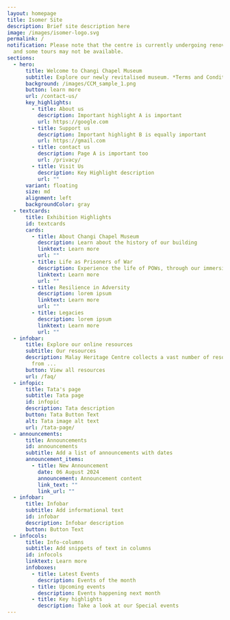 ```yaml
---
layout: homepage
title: Isomer Site
description: Brief site description here
image: /images/isomer-logo.svg
permalink: /
notification: Please note that the centre is currently undergoing renovations
  and some tours may not be available.
sections:
  - hero:
      title: Welcome to Changi Chapel Museum
      subtitle: Explore our newly revitalised museum. *Terms and Conditions apply.
      background: /images/CCM_sample_1.png
      button: learn more
      url: /contact-us/
      key_highlights:
        - title: About us
          description: Important highlight A is important
          url: https://google.com
        - title: Support us
          description: Important highlight B is equally important
          url: https://gmail.com
        - title: contact us
          description: Page A is important too
          url: /privacy/
        - title: Visit Us
          description: Key Highlight description
          url: ""
      variant: floating
      size: md
      alignment: left
      backgroundColor: gray
  - textcards:
      title: Exhibition Highlights
      id: textcards
      cards:
        - title: About Changi Chapel Museum
          description: Learn about the history of our building
          linktext: Learn more
          url: ""
        - title: Life as Prisoners of War
          description: Experience the life of POWs, through our immersive exhibitions
          linktext: Learn more
          url: ""
        - title: Resilience in Adversity
          description: lorem ipsum
          linktext: Learn more
          url: ""
        - title: Legacies
          description: lorem ipsum
          linktext: Learn more
          url: ""
  - infobar:
      title: Explore our online resources
      subtitle: Our resources
      description: Malay Heritage Centre collects a vast number of resources, spanning
        from ...
      button: View all resources
      url: /faq/
  - infopic:
      title: Tata's page
      subtitle: Tata page
      id: infopic
      description: Tata description
      button: Tata Button Text
      alt: Tata image alt text
      url: /tata-page/
  - announcements:
      title: Announcements
      id: announcements
      subtitle: Add a list of announcements with dates
      announcement_items:
        - title: New Announcement
          date: 06 August 2024
          announcement: Announcement content
          link_text: ""
          link_url: ""
  - infobar:
      title: Infobar
      subtitle: Add informational text
      id: infobar
      description: Infobar description
      button: Button Text
  - infocols:
      title: Info-columns
      subtitle: Add snippets of text in columns
      id: infocols
      linktext: Learn more
      infoboxes:
        - title: Latest Events
          description: Events of the month
        - title: Upcoming events
          description: Events happening next month
        - title: Key highlights
          description: Take a look at our Special events
---
```

